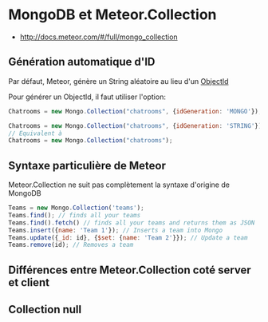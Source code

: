 # MongoDB et Meteor.Collection

* http://docs.meteor.com/#/full/mongo_collection

## Génération automatique d'ID

Par défaut, Meteor, génère un String aléatoire au lieu d'un [ObjectId](http://docs.meteor.com/#/full/mongo_object_id)

Pour générer un ObjectId, il faut utiliser l'option:

```js
Chatrooms = new Mongo.Collection("chatrooms", {idGeneration: 'MONGO'});

Chatrooms = new Mongo.Collection("chatrooms", {idGeneration: 'STRING'});
// Equivalent à
Chatrooms = new Mongo.Collection("chatrooms");
```

## Syntaxe particulière de Meteor

Meteor.Collection ne suit pas complètement la syntaxe d'origine de MongoDB

```js
Teams = new Mongo.Collection('teams');
Teams.find(); // finds all your teams
Teams.find().fetch() // finds all your teams and returns them as JSON
Teams.insert({name: 'Team 1'}); // Inserts a team into Mongo
Teams.update({_id: id}, {$set: {name: 'Team 2'}}); // Update a team
Teams.remove(id); // Removes a team
```

## Différences entre Meteor.Collection coté server et client

## Collection null

